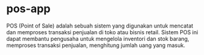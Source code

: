 # pos-app
POS (Point of Sale) adalah sebuah sistem yang digunakan untuk mencatat dan memproses transaksi penjualan di toko atau bisnis retail. Sistem POS ini dapat membantu pengusaha untuk mengelola inventori dan stok barang, memproses transaksi penjualan, menghitung jumlah uang yang masuk.
